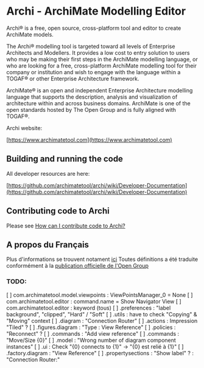 

# Archi - ArchiMate Modelling Editor

Archi® is a free, open source, cross-platform tool and editor to create ArchiMate models.

The Archi® modelling tool is targeted toward all levels of Enterprise Architects and Modellers. It provides a low cost to entry solution to users who may be making their first steps in the ArchiMate modelling language, or who are looking for a free, cross-platform ArchiMate modelling tool for their company or institution and wish to engage with the language within a TOGAF® or other Enterprise Architecture framework.

ArchiMate® is an open and independent Enterprise Architecture modelling language that supports the description, analysis and visualization of architecture within and across business domains. ArchiMate is one of the open standards hosted by The Open Group and is fully aligned with TOGAF®.

Archi website:

[https://www.archimatetool.com](https://www.archimatetool.com)


## Building and running the code

All developer resources are here:

[https://github.com/archimatetool/archi/wiki/Developer-Documentation](https://github.com/archimatetool/archi/wiki/Developer-Documentation)


## Contributing code to Archi

Please see [How can I contribute code to Archi?](https://github.com/Phillipus/archi/wiki/How-can-I-contribute-code-to-Archi%3F)


## A propos du Français

Plus d'informations se trouvent notament [ici](https://github.com/archimatetool/archi/wiki/Translating-Archi)
Toutes définitions a été traduite conformément à la [publication officielle de l'Open Group](https://publications.opengroup.org/c204)

### TODO: 
[ ] com.archimatetool.model.viewpoints : ViewPointsManager_0 = None
[ ] com.archimatetool.editor     : command.name = Show Navigator View
[ ] com.archimatetool.editor     : keyword (tous)
    [ ] .preferences             : "label background", "clipped", "Hard" / "Soft"
    [ ] .utils                   : have to check "Copying" & "Moving" context
    [ ] .diagram                 : "Connection Router"
            [ ] .actions         : Impression "Tiled" ?
            [ ] .figures.diagram :  "Type : View Reference"
            [ ] .policies        : "Reconnect" ?
            [ ] .commands        : "Add view reference"
            [ ] .commands        : "Move/Size {0}"
    [ ] .model                   : "Wrong number of diagram component instances"
    [ ] .ui                      : Check "{0} connects to {1}" -> "{0} est relié à {1}"
        [ ] .factory.diagram     :  "View Reference"
    [ ] .propertysections        : "Show label" ?
                                 : "Connection Router:"

